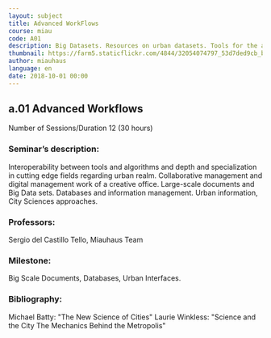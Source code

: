 ```yaml
---
layout: subject
title: Advanced WorkFlows
course: miau
code: A01
description: Big Datasets. Resources on urban datasets. Tools for the analisys and design in complex data environments. GiS and Territory
thumbnail: https://farm5.staticflickr.com/4844/32054074797_53d7ded9cb_b.jpg
author: miauhaus
language: en
date: 2018-10-01 00:00
---
```

## a.01 Advanced Workflows
Number of Sessions/Duration 12 (30 hours)

### Seminar’s description:
Interoperability between tools and algorithms and depth and specialization in cutting edge fields regarding urban realm. Collaborative management and digital management work of a creative office. Large-scale documents and Big Data sets. Databases and information management. Urban information, City Sciences approaches.

### Professors:
Sergio del Castillo Tello, Miauhaus Team

### Milestone:
Big Scale Documents, Databases, Urban Interfaces. 

### Bibliography:
Michael Batty: "The New Science of Cities" 
Laurie Winkless: "Science and the City The Mechanics Behind the Metropolis"

